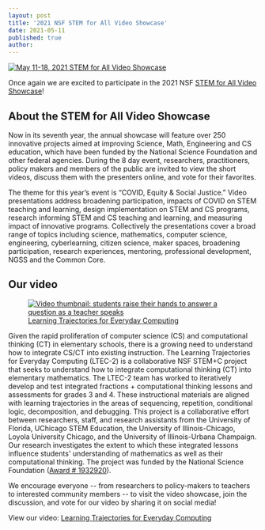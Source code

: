 ```yaml
---
layout: post
title: '2021 NSF STEM for All Video Showcase'
date: 2021-05-11
published: true
author:
---
```


<a href="https://videohall.com/p/2110" target="_blank">
<img src="{{ site.images }}/blog/2021-05-11-nsf-video-showcase-banner.jpg" alt="May 11-18, 2021 STEM for All Video Showcase">
</a>

Once again we are excited to participate in the 2021 NSF [STEM for All Video Showcase](https://stemforall2021.videohall.com)!

## About the STEM for All Video Showcase

Now in its seventh year, the annual showcase will feature over 250 innovative projects aimed at improving Science, Math, Engineering and CS education, which have been funded by the National Science Foundation and other federal agencies. During the 8 day event, researchers, practitioners, policy makers and members of the public are invited to view the short videos, discuss them with the presenters online, and vote for their favorites.

The theme for this year’s event is “COVID, Equity & Social Justice.” Video presentations address broadening participation, impacts of COVID on STEM teaching and learning, design implementation on STEM and CS programs, research informing STEM and CS teaching and learning, and measuring impact of innovative programs. Collectively the presentations cover a broad range of topics including science, mathematics, computer science, engineering, cyberlearning, citizen science, maker spaces, broadening participation, research experiences, mentoring, professional development, NGSS and the Common Core.

## Our video

<figure>
<a href="https://videohall.com/p/2110" target="_blank">
<img src="{{ site.images }}/blog/2021-05-11-nsf-video-showcase-ltec.png" alt="Video thumbnail: students raise their hands to answer a question as a teacher speaks">
<figcaption>Learning Trajectories for Everyday Computing</figcaption>
</a>
</figure>

Given the rapid proliferation of computer science (CS) and computational thinking (CT) in elementary schools, there is a growing need to understand how to integrate CS/CT into existing instruction. The Learning Trajectories for Everyday Computing (LTEC-2) is a collaborative NSF STEM+C project that seeks to understand how to integrate computational thinking (CT) into elementary mathematics. The LTEC-2 team has worked to iteratively develop and test integrated fractions + computational thinking lessons and assessments for grades 3 and 4. These instructional materials are aligned with learning trajectories in the areas of sequencing, repetition, conditional logic, decomposition, and debugging. This project is a collaborative effort between researchers, staff, and research assistants from the University of Florida, UChicago STEM Education, the University of Illinois-Chicago, Loyola University Chicago, and the University of Illinois-Urbana Champaign. Our research investigates the extent to which these integrated lessons influence students' understanding of mathematics as well as their computational thinking. The project was funded by the National Science Foundation ([Award # 1932920](https://www.nsf.gov/awardsearch/showAward?AWD_ID=1932920)).

We encourage everyone -- from researchers to policy-makers to teachers to interested community members -- to visit the video showcase, join the discussion, and vote for our video by sharing it on social media!

View our video:
[Learning Trajectories for Everyday Computing](https://videohall.com/p/2110)